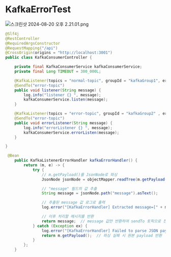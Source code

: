 # KafkaErrorTest


![스크린샷 2024-08-20 오후 2.21.01.png](https://prod-files-secure.s3.us-west-2.amazonaws.com/871daf03-d8e3-4021-9357-23bb53257469/0d17b895-04ec-4bdb-88fa-8a19f2a1fe1f/%E1%84%89%E1%85%B3%E1%84%8F%E1%85%B3%E1%84%85%E1%85%B5%E1%86%AB%E1%84%89%E1%85%A3%E1%86%BA_2024-08-20_%E1%84%8B%E1%85%A9%E1%84%92%E1%85%AE_2.21.01.png)

```java
@Slf4j
@RestController
@RequiredArgsConstructor
@RequestMapping("/api")
@CrossOrigin(origins = "http://localhost:3001")
public class KafkaConsumerController {

    private final KafkaConsumerService kafkaConsumerService;
    private final Long TIMEOUT = 300_000L;

    @KafkaListener(topics = "normal-topic", groupId = "kafkaGroup1", errorHandler = "kafkaErrorHandler")
    @SendTo("error-topic")
    public void listener(String message) {
        log.info("listener {} ", message);
        kafkaConsumerService.listen(message);
    }

    @KafkaListener(topics = "error-topic", groupId = "kafkaGroup2" , errorHandler = "kafkaErrorHandler")
    @SendTo("error-topic")
    public void errorListener(String message) {
        log.info("errorListener {} ", message);
        kafkaConsumerService.errorListen(message);
    }

}

```

```java
 @Bean
    public KafkaListenerErrorHandler kafkaErrorHandler() {
        return (m, e) -> {
            try {
                // m.getPayload()를 JsonNode로 파싱
                JsonNode jsonNode = objectMapper.readTree(m.getPayload().toString());

                // "message" 필드의 값 추출
                String message = jsonNode.path("message").asText();

                // 추출된 message 값 로그로 출력
                log.error("[KafkaErrorHandler] Extracted message=[" + message + "], errorMessage=[" + e.getMessage() + "]");

                // 이후 처리할 메시지를 반환
                return message;  // message 값만 반환하여 sendTo 토픽으로 전송
            } catch (Exception ex) {
                log.error("[KafkaErrorHandler] Failed to parse JSON payload, error: " + ex.getMessage());
                return m.getPayload();  // 파싱 실패 시 원본 payload 반환
            }
        };
    }
```

